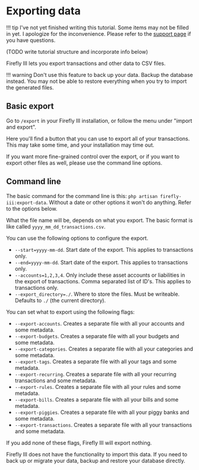 # Exporting data

!!! tip
    I've not yet finished writing this tutorial. Some items may not be filled in yet. I apologize for the inconvenience. Please refer to the [support page](../../explanation/support.md) if you have questions.

(TODO write tutorial structure and incorporate info below)

Firefly III lets you export transactions and other data to CSV files.

!!! warning
    Don't use this feature to back up your data. Backup the database instead. You may not be able to restore everything when you try to import the generated files.

## Basic export

Go to `/export` in your Firefly III installation, or follow the menu under "import and export".

Here you'll find a button that you can use to export all of your transactions. This may take some time, and your installation may time out.

If you want more fine-grained control over the export, or if you want to export other files as well, please use the command line options.

## Command line

The basic command for the command line is this: `php artisan firefly-iii:export-data`. Without a date or other options it won't do anything. Refer to the options below.

What the file name will be, depends on what you export. The basic format is like called `yyyy_mm_dd_transactions.csv`.

You can use the following options to configure the export.

* `--start=yyyy-mm-dd`. Start date of the export. This applies to transactions only.
* `--end=yyyy-mm-dd`. Start date of the export. This applies to transactions only.
* `--accounts=1,2,3,4`. Only include these asset accounts or liabilities in the export of transactions. Comma separated list of ID's. This applies to transactions only.
* `--export_directory=./`. Where to store the files. Must be writeable. Defaults to `./` (the current directory).

You can set what to export using the following flags:

* `--export-accounts`. Creates a separate file with all your accounts and some metadata.
* `--export-budgets`. Creates a separate file with all your budgets and some metadata.
* `--export-categories`. Creates a separate file with all your categories and some metadata.
* `--export-tags`. Creates a separate file with all your tags and some metadata.
* `--export-recurring`. Creates a separate file with all your recurring transactions and some metadata.
* `--export-rules`. Creates a separate file with all your rules and some metadata.
* `--export-bills`. Creates a separate file with all your bills and some metadata.
* `--export-piggies`. Creates a separate file with all your piggy banks and some metadata.
* `--export-transactions`. Creates a separate file with all your transactions and some metadata.

If you add none of these flags, Firefly III will export nothing.

Firefly III does not have the functionality to import this data. If you need to back up or migrate your data, backup and restore your database directly.

